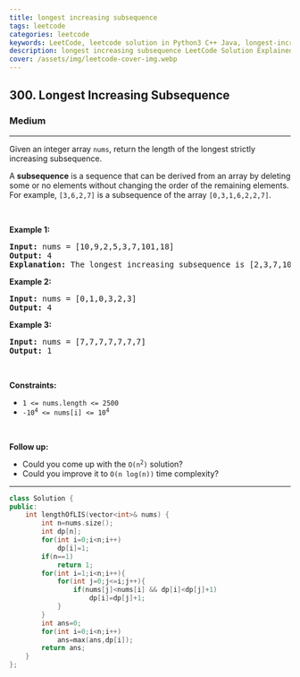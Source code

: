 ```yaml
---
title: longest increasing subsequence
tags: leetcode
categories: leetcode
keywords: LeetCode, leetcode solution in Python3 C++ Java, longest-increasing-subsequence solution
description: longest increasing subsequence LeetCode Solution Explained
cover: /assets/img/leetcode-cover-img.webp
---
```



<h2>300. Longest Increasing Subsequence</h2><h3>Medium</h3><hr><div><p>Given an integer array <code>nums</code>, return the length of the longest strictly increasing subsequence.</p>

<p>A <strong>subsequence</strong> is a sequence that can be derived from an array by deleting some or no elements without changing the order of the remaining elements. For example, <code>[3,6,2,7]</code> is a subsequence of the array <code>[0,3,1,6,2,2,7]</code>.</p>

<p>&nbsp;</p>
<p><strong>Example 1:</strong></p>

<pre><strong>Input:</strong> nums = [10,9,2,5,3,7,101,18]
<strong>Output:</strong> 4
<strong>Explanation:</strong> The longest increasing subsequence is [2,3,7,101], therefore the length is 4.
</pre>

<p><strong>Example 2:</strong></p>

<pre><strong>Input:</strong> nums = [0,1,0,3,2,3]
<strong>Output:</strong> 4
</pre>

<p><strong>Example 3:</strong></p>

<pre><strong>Input:</strong> nums = [7,7,7,7,7,7,7]
<strong>Output:</strong> 1
</pre>

<p>&nbsp;</p>
<p><strong>Constraints:</strong></p>

<ul>
	<li><code>1 &lt;= nums.length &lt;= 2500</code></li>
	<li><code>-10<sup>4</sup> &lt;= nums[i] &lt;= 10<sup>4</sup></code></li>
</ul>

<p>&nbsp;</p>
<p><b>Follow up:</b></p>

<ul>
	<li>Could you come up with the <code>O(n<sup>2</sup>)</code> solution?</li>
	<li>Could you improve it to <code>O(n log(n))</code> time complexity?</li>
</ul>
</div>

---




```cpp
class Solution {
public:
    int lengthOfLIS(vector<int>& nums) {
        int n=nums.size();
        int dp[n];
        for(int i=0;i<n;i++)
            dp[i]=1;
        if(n==1)
            return 1;
        for(int i=1;i<n;i++){
            for(int j=0;j<=i;j++){
                if(nums[j]<nums[i] && dp[i]<dp[j]+1)
                    dp[i]=dp[j]+1;
            }
        }
        int ans=0;
        for(int i=0;i<n;i++)
            ans=max(ans,dp[i]);
        return ans;
    }
};
```
